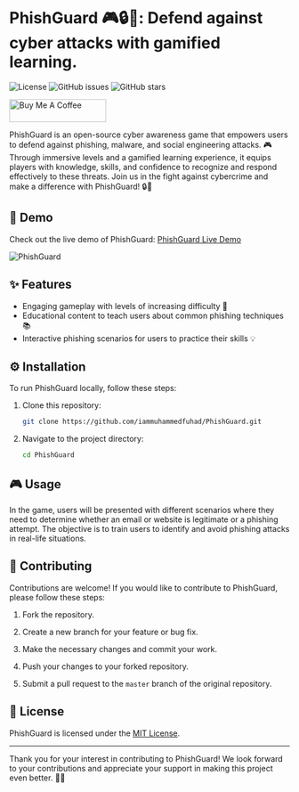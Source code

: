# PhishGuard 🎮🔒🚀: Defend against cyber attacks with gamified learning.

![License](https://img.shields.io/badge/license-MIT-blue.svg)
![GitHub issues](https://img.shields.io/github/issues/iammuhammedfuhad/PhishGuard.svg)
![GitHub stars](https://img.shields.io/github/stars/iammuhammedfuhad/PhishGuard.svg)

<a href="https://bmc.link/PhishGuard" target="_blank"><img src="https://cdn.buymeacoffee.com/buttons/default-orange.png" alt="Buy Me A Coffee" height="41" width="174"></a>


PhishGuard is an open-source cyber awareness game that empowers users to defend against phishing, malware, and social engineering attacks. 🎮 Through immersive levels and a gamified learning experience, it equips players with knowledge, skills, and confidence to recognize and respond effectively to these threats. Join us in the fight against cybercrime and make a difference with PhishGuard! 🔒🚀

## 🎥 Demo

Check out the live demo of PhishGuard: [PhishGuard Live Demo](https://iammuhammedfuhad.github.io/PhishGuard/)

![PhishGuard](https://github.com/iammuhammedfuhad/PhishGuard/assets/115918224/4e0a38cf-f0e7-4ae5-a0ca-20a7e6f02732)


## ✨ Features

- Engaging gameplay with levels of increasing difficulty 🚀
- Educational content to teach users about common phishing techniques 📚
- Interactive phishing scenarios for users to practice their skills 💡

## ⚙️ Installation

To run PhishGuard locally, follow these steps:

1. Clone this repository:

   ```bash
   git clone https://github.com/iammuhammedfuhad/PhishGuard.git
   ```

2. Navigate to the project directory:

   ```bash
   cd PhishGuard
   ```

## 🎮 Usage

In the game, users will be presented with different scenarios where they need to determine whether an email or website is legitimate or a phishing attempt. The objective is to train users to identify and avoid phishing attacks in real-life situations.

## 👥 Contributing

Contributions are welcome! If you would like to contribute to PhishGuard, please follow these steps:

1. Fork the repository.

2. Create a new branch for your feature or bug fix.

3. Make the necessary changes and commit your work.

4. Push your changes to your forked repository.

5. Submit a pull request to the `master` branch of the original repository.

## 📝 License

PhishGuard is licensed under the [MIT License](https://github.com/iammuhammedfuhad/PhishGuard/LICENSE.md).

---

Thank you for your interest in contributing to PhishGuard! We look forward to your contributions and appreciate your support in making this project even better. 🙌🎉
